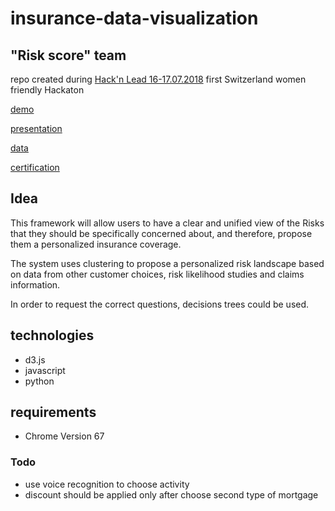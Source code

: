 # insurance-data-visualization

## "Risk score" team

repo created during [Hack'n Lead 16-17.07.2018](http://hackandlead.com/) first Switzerland women friendly Hackaton

[demo](https://julia-dizhak.github.io/insurance-data-visualization/index.html)

[presentation](https://julia-dizhak.github.io/insurance-data-visualization/docs/Risk-Score.pdf)

[data](https://julia-dizhak.github.io/insurance-data-visualization/docs/data.txt)

[certification](https://julia-dizhak.github.io/insurance-data-visualization/docs/Yuliia-Dizhak-RiskScore.pdf)


## Idea
This framework will allow users to have a clear and unified view of the Risks that they should be specifically concerned about, and therefore, propose them a personalized insurance coverage.

The system uses clustering to propose a personalized risk landscape based on data from other customer choices, risk likelihood studies and claims information.

In order to request the correct questions, decisions trees could be used.


## technologies
* d3.js
* javascript
* python


## requirements
* Chrome Version 67


### Todo
* use voice recognition to choose activity
* discount should be applied only after choose second type of mortgage